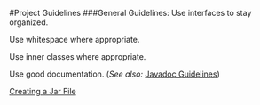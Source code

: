 #Project Guidelines
###General Guidelines:
Use interfaces to stay organized.

Use whitespace where appropriate.

Use inner classes where appropriate.

Use good documentation. (<em>See also: </em>
[Javadoc Guidelines](https://github.com/PurpleKangaroo/Cards-Against-Humanity/blob/master/Guidelines/Javadoc%20Guidelines.md))

[Creating a Jar File](https://github.com/PurpleKangaroo/Cards-Against-Humanity/blob/master/Guidelines/CreatingAJar.md)